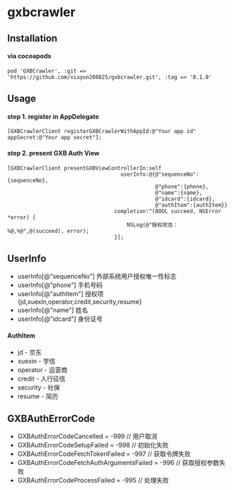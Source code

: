 # gxbcrawler

## Installation
#### via cocoapods
```
pod 'GXBCrawler', :git => 'https://github.com/xiayun200825/gxbcrawler.git', :tag => '0.1.0'
```

## Usage
#### step 1. register in AppDelegate
```
[GXBCrawlerClient registerGXBCrawlerWithAppId:@"Your app id" appSecret:@"Your app secret"];
```

#### step 2. present GXB Auth View
```
[GXBCrawlerClient presentGXBViewControllerIn:self
                                    userInfo:@{@"sequenceNo":{sequenceNo},
                                               @"phone":{phone},
                                               @"name":{name},
                                               @"idcard":{idcard},
                                               @"authItem":{authItem}}
                                  completion:^(BOOL succeed, NSError *error) {
                                      NSLog(@"授权状态：%@,%@",@(succeed), error);
                                  }];
```

## UserInfo
 * userInfo[@"sequenceNo"] 外部系统用户授权唯一性标志
 * userInfo[@"phone"] 手机号码
 * userInfo[@"authItem"] 授权项 {jd,xuexin,operator,credit,security,resume}
 * userInfo[@"name"] 姓名
 * userInfo[@"idcard"] 身份证号

#### AuthItem
 * jd - 京东
 * xuexin - 学信
 * operator - 运营商
 * credit - 人行征信
 * security - 社保
 * resume - 简历

## GXBAuthErrorCode
 * GXBAuthErrorCodeCancelled = -999 // 用户取消
 * GXBAuthErrorCodeSetupFailed = -998 // 初始化失败
 * GXBAuthErrorCodeFetchTokenFailed = -997 // 获取令牌失败
 * GXBAuthErrorCodeFetchAuthArgumentsFailed = -996 // 获取授权参数失败
 * GXBAuthErrorCodeProcessFailed = -995 // 处理失败
